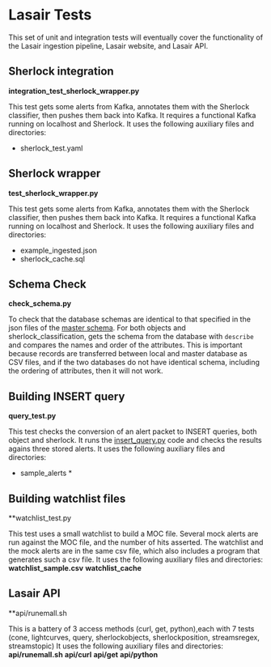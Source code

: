 # Lasair Tests

This set of unit and integration tests will eventually cover the functionality of the 
Lasair ingestion pipeline, Lasair website, and Lasair API.

## Sherlock integration
**integration_test_sherlock_wrapper.py**

This test gets some alerts from Kafka, annotates them with the Sherlock classifier,
then pushes them back into Kafka. It requires a functional Kafka running on localhost and Sherlock. It uses the following auxiliary files and directories:
* sherlock_test.yaml

## Sherlock wrapper
**test_sherlock_wrapper.py**

This test gets some alerts from Kafka, annotates them with the Sherlock classifier,
then pushes them back into Kafka. It requires a functional Kafka running on localhost and Sherlock. It uses the following auxiliary files and directories:
* example_ingested.json
* sherlock_cache.sql

## Schema Check
**check_schema.py**

To check that the database schemas are identical to that specified in the json files of the [master schema](https://github.com/lsst-uk/lasair-lsst/tree/master/utility/schema). For both 
objects and sherlock_classification, gets the schema from the database with `describe` and compares
the names and order of the attributes. This is important because records are transferred between
local and master database as CSV files, and if the two databases do not have identical schema, 
including the ordering of attributes, then it will not work.

## Building INSERT query
**query_test.py**

This test checks the conversion of an alert packet to INSERT queries, both object and sherlock.
It runs the [insert_query.py](https://github.com/lsst-uk/lasair-lsst/blob/master/filter/insert_query.py) code and checks the results agains three stored alerts.
It uses the following auxiliary files and directories:
* sample_alerts *

## Building watchlist files
**watchlist_test.py

This test uses a small watchlist to build a MOC file. Several mock alerts are run against 
the MOC file, and the number of hits asserted. The watchlist and the mock alerts are
in the same csv file, which also includes a program that generates such a csv file.
It uses the following auxiliary files and directories:
**watchlist_sample.csv**
**watchlist_cache**

## Lasair API
**api/runemall.sh

This is a battery of 3 access methods (curl, get, python),each with 7 tests 
(cone, lightcurves, query, sherlockobjects, sherlockposition, streamsregex, streamstopic)
It uses the following auxiliary files and directories:
**api/runemall.sh**
**api/curl**
**api/get**
**api/python**
